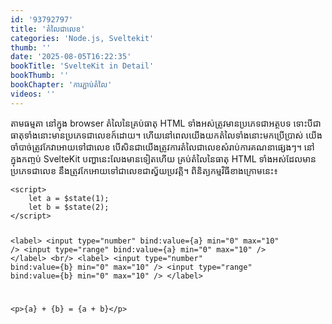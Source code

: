 ```yaml
---
id: '93792797'
title: 'តំលៃ​​ជា​លេខ'
categories: 'Node.js, Sveltekit'
thumb: ''
date: '2025-08-05T16:22:35'
bookTitle: 'SvelteKit in Detail'
bookThumb: ''
bookChapter: 'ការភ្ជាប់​តំលៃ'
videos: ''
---
```

<p>តាមធម្មតា នៅ​ក្នុង browser តំលៃ​នៃ​គ្រប់​ធាតុ HTML ទាំងអស់ត្រូវ​​មាន​ប្រភេទ​ជា​អត្ថបទ ទោះបី​ជា​ធាតុ​ទាំងនោះ​មាន​ប្រភេទ​ជា​លេខ​ក៍​ដោយ។ ហើយ​នៅ​ពេល​​យើង​យក​តំលៃ​ទាំងនោះ​មក​ប្រើប្រាស់ យើង​ចាំបាច់​ត្រូវ​កែ​វា​អោយ​ទៅ​ជា​លេខ បើ​សិន​ជា​យើង​ត្រូវ​ការ​តំលៃ​ជាលេខ​សំរាប់​ការគណនា​ផ្សេង​ៗ​​។ នៅ​ក្នុង​កញ្ចប់ SvelteKit បញ្ហា​នេះ​​លែង​មាន​ទៀត​ហើយ គ្រប់តំលៃ​នៃ​​ធាតុ HTML ទាំងអស់​ដែល​មាន​​ប្រភេទ​ជា​លេខ នឹង​ត្រូវ​កែ​អោយ​ទៅ​ជា​លេខ​ជា​ស្វ័យប្រវត្តិ​។ ពិនិត្យ​កម្មវិធី​ខាង​ក្រោមនេះ​៖</p><pre><code class="language-html">&lt;script&gt;
    let a = $state(1);
    let b = $state(2);
&lt;/script&gt;

&lt;label&gt;
    &lt;input type="number" bind:value={a} min="0" max="10" /&gt;
    &lt;input type="range" bind:value={a} min="0" max="10" /&gt;
&lt;/label&gt;
&lt;br/&gt;
&lt;label&gt;
    &lt;input type="number" bind:value={b} min="0" max="10" /&gt;
    &lt;input type="range" bind:value={b} min="0" max="10" /&gt;
&lt;/label&gt;

&lt;p&gt;{a} + {b} = {a + b}&lt;/p&gt;
</code></pre>